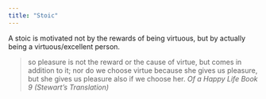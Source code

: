 ```yaml
---
title: "Stoic"
---
```

A stoic is motivated not by the rewards of being virtuous, but by actually being a virtuous/excellent person. 

> so pleasure is not the reward or the cause of virtue, but comes in addition to it; nor do we choose virtue because she gives us pleasure, but she gives us pleasure also if we choose her. *Of a Happy Life Book 9 (Stewart’s Translation)*